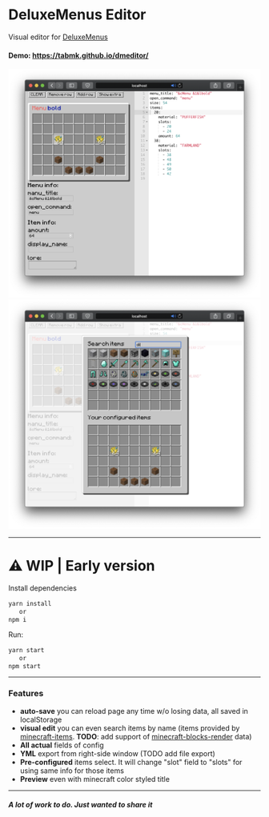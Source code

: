 # DeluxeMenus Editor

Visual editor for [DeluxeMenus](https://wiki.helpch.at/clips-plugins/deluxemenus)

#### Demo: https://tabmk.github.io/dmeditor/

<p align="center">
  <img src="img/1.png" />
  <img src="img/2.png" />
</p>

---

# ⚠️ WIP | Early version

Install dependencies
```
yarn install
   or
npm i
```

Run:
```
yarn start
   or
npm start
```
---
### Features
- __auto-save__ you can reload page any time w/o losing data, all saved in localStorage
- __visual edit__ you can even search items by name (items provided by [minecraft-items](https://github.com/pandapaul/minecraft-items). __TODO__: add support of [minecraft-blocks-render](https://github.com/TABmk/minecraft-blocks-render) data)
- __All actual__ fields of config
- __YML__ export from right-side window (TODO add file export)
- __Pre-configured__ items select. It will change "slot" field to "slots" for using same info for those items
- __Preview__ even with minecraft color styled title

---

##### A lot of work to do. Just wanted to share it

